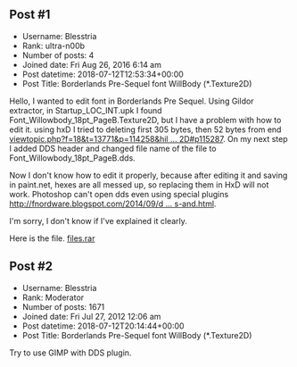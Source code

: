 ## Post #1
- Username: Blesstria
- Rank: ultra-n00b
- Number of posts: 4
- Joined date: Fri Aug 26, 2016 6:14 am
- Post datetime: 2018-07-12T12:53:34+00:00
- Post Title: Borderlands Pre-Sequel font WillBody (*.Texture2D)

Hello,
I wanted to edit font in Borderlands Pre Sequel. Using Gildor extractor, in Startup_LOC_INT.upk I found Font_Willowbody_18pt_PageB.Texture2D, but I have a problem with how to edit it.
using hxD I tried to deleting first 305 bytes, then 52 bytes from end [viewtopic.php?f=18&t=13771&p=114258&hil ... 2D#p115287](http://forum.xentax.com/viewtopic.php?f=18&t=13771&p=114258&hilit=Texture2D#p115287). On my next step I added DDS header and changed file name of the file to Font_Willowbody_18pt_PageB.dds.

Now I don't know how to edit it properly, because after editing it and saving in paint.net, hexes are all messed up, so replacing them in HxD will not work. Photoshop can't open dds even using special plugins [http://fnordware.blogspot.com/2014/09/d ... s-and.html](http://fnordware.blogspot.com/2014/09/dds-plug-in-for-after-effects-and.html).

I'm sorry, I don't know if I've explained it clearly.

Here is the file.
[files.rar](https://xentaxbackup.github.io/file/14596_files.rar)
## Post #2
- Username: Blesstria
- Rank: Moderator
- Number of posts: 1671
- Joined date: Fri Jul 27, 2012 12:06 am
- Post datetime: 2018-07-12T20:14:44+00:00
- Post Title: Borderlands Pre-Sequel font WillBody (*.Texture2D)

Try to use GIMP with DDS plugin.
